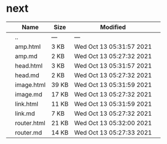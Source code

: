 # next

<table><thead><tr class="header"><th></th><th>Name</th><th>Size</th><th>Modified</th><th></th></tr></thead><tbody><tr class="odd"><td></td><td><span class="goup">..</span></td><td>—</td><td>—</td><td></td></tr><tr class="even"><td></td><td><span class="name">amp.html</span></td><td>3 KB</td><td>Wed Oct 13 05:31:57 2021</td><td></td></tr><tr class="odd"><td></td><td><span class="name">amp.md</span></td><td>2 KB</td><td>Wed Oct 13 05:27:32 2021</td><td></td></tr><tr class="even"><td></td><td><span class="name">head.html</span></td><td>3 KB</td><td>Wed Oct 13 05:31:57 2021</td><td></td></tr><tr class="odd"><td></td><td><span class="name">head.md</span></td><td>2 KB</td><td>Wed Oct 13 05:27:32 2021</td><td></td></tr><tr class="even"><td></td><td><span class="name">image.html</span></td><td>39 KB</td><td>Wed Oct 13 05:31:59 2021</td><td></td></tr><tr class="odd"><td></td><td><span class="name">image.md</span></td><td>17 KB</td><td>Wed Oct 13 05:27:32 2021</td><td></td></tr><tr class="even"><td></td><td><span class="name">link.html</span></td><td>11 KB</td><td>Wed Oct 13 05:31:59 2021</td><td></td></tr><tr class="odd"><td></td><td><span class="name">link.md</span></td><td>7 KB</td><td>Wed Oct 13 05:27:32 2021</td><td></td></tr><tr class="even"><td></td><td><span class="name">router.html</span></td><td>21 KB</td><td>Wed Oct 13 05:32:00 2021</td><td></td></tr><tr class="odd"><td></td><td><span class="name">router.md</span></td><td>14 KB</td><td>Wed Oct 13 05:27:33 2021</td><td></td></tr></tbody></table>
